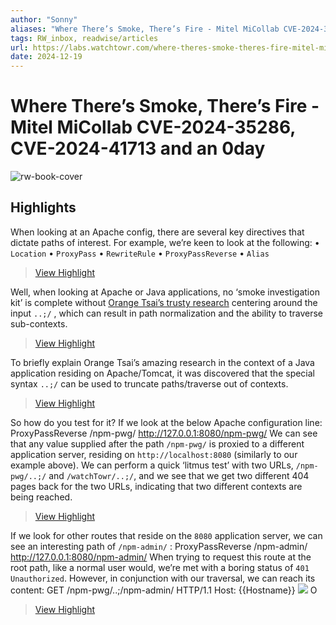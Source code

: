 ```yaml
---
author: "Sonny"
aliases: "Where There’s Smoke, There’s Fire - Mitel MiCollab CVE-2024-35286, CVE-2024-41713 and an 0day"
tags: RW_inbox, readwise/articles
url: https://labs.watchtowr.com/where-theres-smoke-theres-fire-mitel-micollab-cve-2024-35286-cve-2024-41713-and-an-0day/
date: 2024-12-19
---
```

# Where There’s Smoke, There’s Fire - Mitel MiCollab CVE-2024-35286, CVE-2024-41713 and an 0day

![rw-book-cover](https://labs.watchtowr.com/content/images/2024/12/mitel.png)

## Highlights


When looking at an Apache config, there are several key directives that dictate paths of interest. For example, we’re keen to look at the following:
 • `Location`
 • `ProxyPass`
 • `RewriteRule`
 • `ProxyPassReverse`
 • `Alias`
> [View Highlight](https://read.readwise.io/read/01jff94jvbj64dv07rs43pe9zv)



Well, when looking at Apache or Java applications, no ‘smoke investigation kit’ is complete without [Orange Tsai’s trusty research](https://i.blackhat.com/us-18/Wed-August-8/us-18-Orange-Tsai-Breaking-Parser-Logic-Take-Your-Path-Normalization-Off-And-Pop-0days-Out-2.pdf?ref=labs.watchtowr.com) centering around the input `..;/` , which can result in path normalization and the ability to traverse sub-contexts.
> [View Highlight](https://read.readwise.io/read/01jff98qryv8jekqfcp58rj295)



To briefly explain Orange Tsai’s amazing research in the context of a Java application residing on Apache/Tomcat, it was discovered that the special syntax `..;/` can be used to truncate paths/traverse out of contexts.
> [View Highlight](https://read.readwise.io/read/01jff99r7s41c69sjapxtdmnxb)



So how do you test for it? If we look at the below Apache configuration line:
 ProxyPassReverse /npm-pwg/ <http://127.0.0.1:8080/npm-pwg/>
 We can see that any value supplied after the path `/npm-pwg/` is proxied to a different application server, residing on `http://localhost:8080` (similarly to our example above). We can perform a quick ‘litmus test’ with two URLs, `/npm-pwg/..;/` and `/watchTowr/..;/`, and we see that we get two different 404 pages back for the two URLs, indicating that two different contexts are being reached.
> [View Highlight](https://read.readwise.io/read/01jff9fjmvcb7tx2pp8nw3tkj0)



If we look for other routes that reside on the `8080` application server, we can see an interesting path of `/npm-admin/` :
 ProxyPassReverse /npm-admin/ <http://127.0.0.1:8080/npm-admin/>
 When trying to request this route at the root path, like a normal user would, we’re met with a boring status of `401 Unauthorized`. However, in conjunction with our traversal, we can reach its content:
 GET /npm-pwg/..;/npm-admin/ HTTP/1.1
 Host: {{Hostname}}
 ![](https://labs.watchtowr.com/content/images/2024/11/image-42.png)
 O
> [View Highlight](https://read.readwise.io/read/01jff9kcf523skgrqsnr0m79xr)



